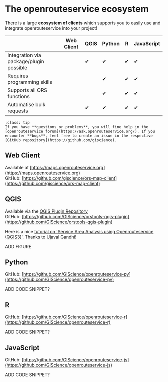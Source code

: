 # The openrouteservice ecosystem

There is a large **ecosystem of clients** which supports you to easily use and integrate openrouteservice into your project!


|                                         | Web Client | QGIS | Python | R   | JavaScript |
|-----------------------------------------|------------|------|--------|-----|------------|
| Integration via package/plugin possible |            | ✔    | ✔      | ✔   | ✔          | 
| Requires programming skills             |            |      | ✔      | ✔   | ✔          |
| Supports all ORS functions              |            |      | ✔      | ✔   | ✔          |
| Automatise bulk requests                |            | ✔    | ✔      | ✔   | ✔          |

```{admonition} What if I need help?
:class: tip
If you have **questions or problems**, you will fine help in the [openrouteservice forum](https://ask.openrouteservice.org/). If you encounter **bugs**, feel free to create an issue in the respective [GitHub repository](https://github.com/giscience).
```

## Web Client

Available at [https://maps.openrouteservice.org](https://maps.openrouteservice.org)  
GitHub: [https://github.com/giscience/ors-map-client](https://github.com/giscience/ors-map-client)

## QGIS

Available via the [QGIS Plugin Repository](https://plugins.qgis.org/plugins/ORStools/)  
GitHub: [https://github.com/GIScience/orstools-qgis-plugin](https://github.com/GIScience/orstools-qgis-plugin)

Here is a nice [tutorial on 'Service Area Analysis using Openrouteservice (QGIS3)'](https://www.qgistutorials.com/en/docs/3/service_area_analysis.html). Thanks to Ujaval Gandhi!

ADD FIGURE

## Python

GitHub: [https://github.com/GIScience/openrouteservice-py](https://github.com/GIScience/openrouteservice-py)

ADD CODE SNIPPET?

## R 

GitHub: [https://github.com/GIScience/openrouteservice-r](https://github.com/GIScience/openrouteservice-r)

ADD CODE SNIPPET?

## JavaScript 

GitHub: [https://github.com/GIScience/openrouteservice-js](https://github.com/GIScience/openrouteservice-js)

ADD CODE SNIPPET?




 